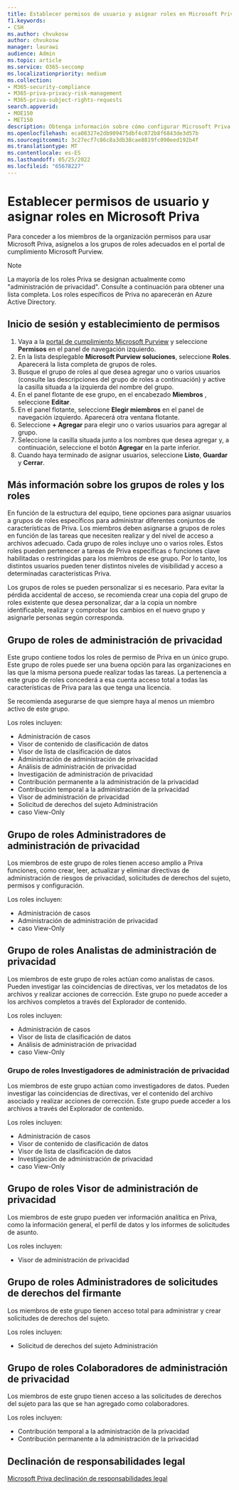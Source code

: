 ```yaml
---
title: Establecer permisos de usuario y asignar roles en Microsoft Priva
f1.keywords:
- CSH
ms.author: chvukosw
author: chvukosw
manager: laurawi
audience: Admin
ms.topic: article
ms.service: O365-seccomp
ms.localizationpriority: medium
ms.collection:
- M365-security-compliance
- M365-priva-privacy-risk-management
- M365-priva-subject-rights-requests
search.appverid:
- MOE150
- MET150
description: Obtenga información sobre cómo configurar Microsoft Priva permisos y asignar usuarios a grupos de roles.
ms.openlocfilehash: eca08327e2db909475dbf4c072b8f6843de3d57b
ms.sourcegitcommit: 3c27ecf7c86c8a3db38cae8819fc090eed192b4f
ms.translationtype: MT
ms.contentlocale: es-ES
ms.lasthandoff: 05/25/2022
ms.locfileid: "65678227"
---
```

# <a name="set-user-permissions-and-assign-roles-in-microsoft-priva"></a>Establecer permisos de usuario y asignar roles en Microsoft Priva

Para conceder a los miembros de la organización permisos para usar Microsoft Priva, asígnelos a los grupos de roles adecuados en el portal de cumplimiento Microsoft Purview.

> [!NOTE]
> La mayoría de los roles Priva se designan actualmente como "administración de privacidad". Consulte a continuación para obtener una lista completa. Los roles específicos de Priva no aparecerán en Azure Active Directory.

## <a name="sign-in-and-set-permissions"></a>Inicio de sesión y establecimiento de permisos

1. Vaya a la [portal de cumplimiento Microsoft Purview](https://compliance.microsoft.com/) y seleccione **Permisos** en el panel de navegación izquierdo.  
2. En la lista desplegable **Microsoft Purview soluciones**, seleccione **Roles**. Aparecerá la lista completa de grupos de roles.
3. Busque el grupo de roles al que desea agregar uno o varios usuarios (consulte las descripciones del grupo de roles a continuación) y active la casilla situada a la izquierda del nombre del grupo.
4. En el panel flotante de ese grupo, en el encabezado **Miembros** , seleccione **Editar**.  
5. En el panel flotante, seleccione **Elegir miembros** en el panel de navegación izquierdo. Aparecerá otra ventana flotante.
6. Seleccione **+ Agregar** para elegir uno o varios usuarios para agregar al grupo.  
7. Seleccione la casilla situada junto a los nombres que desea agregar y, a continuación, seleccione el botón **Agregar** en la parte inferior.  
8. Cuando haya terminado de asignar usuarios, seleccione **Listo**, **Guardar** y **Cerrar**.

## <a name="learn-more-about-role-groups-and-roles"></a>Más información sobre los grupos de roles y los roles

En función de la estructura del equipo, tiene opciones para asignar usuarios a grupos de roles específicos para administrar diferentes conjuntos de características de Priva. Los miembros deben asignarse a grupos de roles en función de las tareas que necesiten realizar y del nivel de acceso a archivos adecuado. Cada grupo de roles incluye uno o varios roles. Estos roles pueden pertenecer a tareas de Priva específicas o funciones clave habilitadas o restringidas para los miembros de ese grupo. Por lo tanto, los distintos usuarios pueden tener distintos niveles de visibilidad y acceso a determinadas características Priva.

Los grupos de roles se pueden personalizar si es necesario. Para evitar la pérdida accidental de acceso, se recomienda crear una copia del grupo de roles existente que desea personalizar, dar a la copia un nombre identificable, realizar y comprobar los cambios en el nuevo grupo y asignarle personas según corresponda.

## <a name="privacy-management-role-group"></a>Grupo de roles de administración de privacidad

Este grupo contiene todos los roles de permiso de Priva en un único grupo. Este grupo de roles puede ser una buena opción para las organizaciones en las que la misma persona puede realizar todas las tareas. La pertenencia a este grupo de roles concederá a esa cuenta acceso total a todas las características de Priva para las que tenga una licencia.

Se recomienda asegurarse de que siempre haya al menos un miembro activo de este grupo.

Los roles incluyen:

- Administración de casos  
- Visor de contenido de clasificación de datos  
- Visor de lista de clasificación de datos  
- Administración de administración de privacidad  
- Análisis de administración de privacidad  
- Investigación de administración de privacidad  
- Contribución permanente a la administración de la privacidad  
- Contribución temporal a la administración de la privacidad  
- Visor de administración de privacidad  
- Solicitud de derechos del sujeto Administración  
- caso View-Only

## <a name="privacy-management-administrators-role-group"></a>Grupo de roles Administradores de administración de privacidad

Los miembros de este grupo de roles tienen acceso amplio a Priva funciones, como crear, leer, actualizar y eliminar directivas de administración de riesgos de privacidad, solicitudes de derechos del sujeto, permisos y configuración.

Los roles incluyen:

- Administración de casos  
- Administración de administración de privacidad  
- caso View-Only

## <a name="privacy-management-analysts-role-group"></a>Grupo de roles Analistas de administración de privacidad

Los miembros de este grupo de roles actúan como analistas de casos. Pueden investigar las coincidencias de directivas, ver los metadatos de los archivos y realizar acciones de corrección. Este grupo no puede acceder a los archivos completos a través del Explorador de contenido.

Los roles incluyen:

- Administración de casos  
- Visor de lista de clasificación de datos  
- Análisis de administración de privacidad  
- caso View-Only

### <a name="privacy-management-investigators-role-group"></a>Grupo de roles Investigadores de administración de privacidad

Los miembros de este grupo actúan como investigadores de datos. Pueden investigar las coincidencias de directivas, ver el contenido del archivo asociado y realizar acciones de corrección. Este grupo puede acceder a los archivos a través del Explorador de contenido.

Los roles incluyen:

- Administración de casos  
- Visor de contenido de clasificación de datos  
- Visor de lista de clasificación de datos  
- Investigación de administración de privacidad  
- caso View-Only

## <a name="privacy-management-viewer-role-group"></a>Grupo de roles Visor de administración de privacidad

Los miembros de este grupo pueden ver información analítica en Priva, como la información general, el perfil de datos y los informes de solicitudes de asunto.

Los roles incluyen:

- Visor de administración de privacidad

## <a name="subject-rights-request-administrators-role-group"></a>Grupo de roles Administradores de solicitudes de derechos del firmante

Los miembros de este grupo tienen acceso total para administrar y crear solicitudes de derechos del sujeto.

Los roles incluyen:

- Solicitud de derechos del sujeto Administración

## <a name="privacy-management-contributors-role-group"></a>Grupo de roles Colaboradores de administración de privacidad

Los miembros de este grupo tienen acceso a las solicitudes de derechos del sujeto para las que se han agregado como colaboradores.  

Los roles incluyen:

- Contribución temporal a la administración de la privacidad  
- Contribución permanente a la administración de la privacidad

## <a name="legal-disclaimer"></a>Declinación de responsabilidades legal

[Microsoft Priva declinación de responsabilidades legal](priva-disclaimer.md)